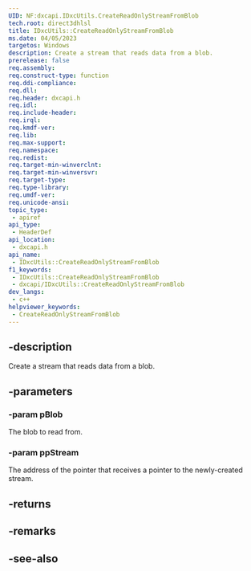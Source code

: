 ```yaml
---
UID: NF:dxcapi.IDxcUtils.CreateReadOnlyStreamFromBlob
tech.root: direct3dhlsl
title: IDxcUtils::CreateReadOnlyStreamFromBlob
ms.date: 04/05/2023
targetos: Windows
description: Create a stream that reads data from a blob.
prerelease: false
req.assembly: 
req.construct-type: function
req.ddi-compliance: 
req.dll: 
req.header: dxcapi.h
req.idl: 
req.include-header: 
req.irql: 
req.kmdf-ver: 
req.lib: 
req.max-support: 
req.namespace: 
req.redist: 
req.target-min-winverclnt: 
req.target-min-winversvr: 
req.target-type: 
req.type-library: 
req.umdf-ver: 
req.unicode-ansi: 
topic_type:
 - apiref
api_type:
 - HeaderDef
api_location:
 - dxcapi.h
api_name:
 - IDxcUtils::CreateReadOnlyStreamFromBlob
f1_keywords:
 - IDxcUtils::CreateReadOnlyStreamFromBlob
 - dxcapi/IDxcUtils::CreateReadOnlyStreamFromBlob
dev_langs:
 - c++
helpviewer_keywords:
 - CreateReadOnlyStreamFromBlob
---
```


## -description

Create a stream that reads data from a blob.

## -parameters

### -param pBlob

The blob to read from.

### -param ppStream

The address of the pointer that receives a pointer to the newly-created stream.

## -returns

## -remarks

## -see-also
